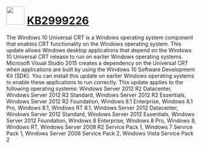 ﻿# <img src="https://assets.onestore.ms/cdnfiles/onestorerolling-1509-17011/shell/v1_2/images/logo/microsoft.png" width="48" height="48"/> [KB2999226](https://chocolatey.org/packages/KB2999226)

The Windows 10 Universal CRT is a Windows operating system component that enables CRT functionality on the Windows operating system. This update allows Windows desktop applications that depend on the Windows 10 Universal CRT release to run on earlier Windows operating systems.
Microsoft Visual Studio 2015 creates a dependency on the Universal CRT when applications are built by using the Windows 10 Software Development Kit (SDK). You can install this update on earlier Windows operating systems to enable these applications to run correctly.
This update applies to the following operating systems: Windows Server 2012 R2 Datacenter, Windows Server 2012 R2 Standard, Windows Server 2012 R2 Essentials, Windows Server 2012 R2 Foundation, Windows 8.1 Enterprise, Windows 8.1 Pro, Windows 8.1, Windows RT 8.1, Windows Server 2012 Datacenter, Windows Server 2012 Standard, Windows Server 2012 Essentials, Windows Server 2012 Foundation, Windows 8 Enterprise, Windows 8 Pro, Windows 8, Windows RT, Windows Server 2008 R2 Service Pack 1, Windows 7 Service Pack 1, Windows Server 2008 Service Pack 2, Windows Vista Service Pack 2
